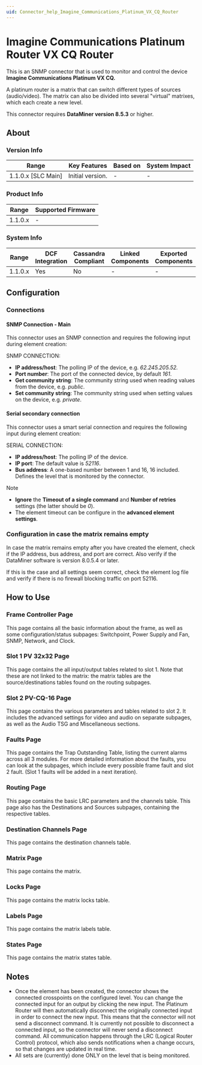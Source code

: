 ```yaml
---
uid: Connector_help_Imagine_Communications_Platinum_VX_CQ_Router
---
```


# Imagine Communications Platinum Router VX CQ Router

This is an SNMP connector that is used to monitor and control the device **Imagine Communications Platinum VX CQ.**

A platinum router is a matrix that can switch different types of sources (audio/video). The matrix can also be divided into several "virtual" matrixes, which each create a new level.

This connector requires **DataMiner version 8.5.3** or higher.

## About

### Version Info

| Range              | Key Features     | Based on | System Impact |
|--------------------|------------------|----------|---------------|
| 1.1.0.x [SLC Main] | Initial version. | -        | -             |

### Product Info

| Range   | Supported Firmware |
|---------|--------------------|
| 1.1.0.x | -                  |

### System Info

| Range   | DCF Integration | Cassandra Compliant | Linked Components | Exported Components |
|---------|-----------------|---------------------|-------------------|---------------------|
| 1.1.0.x | Yes             | No                  | -                 | -                   |

## Configuration

### Connections

#### SNMP Connection - Main

This connector uses an SNMP connection and requires the following input during element creation:

SNMP CONNECTION:

- **IP address/host**: The polling IP of the device, e.g. *62.245.205.52.*
- **Port number**: The port of the connected device, by default *161*.
- **Get community string**: The community string used when reading values from the device, e.g. *public*.
- **Set community string**: The community string used when setting values on the device, e.g. *private*.

#### Serial secondary connection

This connector uses a smart serial connection and requires the following input during element creation:

SERIAL CONNECTION:

- **IP address/host**: The polling IP of the device.
- **IP port**: The default value is *52116*.
- **Bus address**: A one-based number between 1 and 16, 16 included. Defines the level that is monitored by the connector.

> [!NOTE]
>
> - **Ignore** the **Timeout of a single command** and **Number of retries** settings (the latter should be *0*).
> - The element timeout can be configure in the **advanced element settings**.

### Configuration in case the matrix remains empty

In case the matrix remains empty after you have created the element, check if the IP address, bus address, and port are correct. Also verify if the DataMiner software is version 8.0.5.4 or later.

If this is the case and all settings seem correct, check the element log file and verify if there is no firewall blocking traffic on port 52116.

## How to Use

### Frame Controller Page

This page contains all the basic information about the frame, as well as some configuration/status subpages: Switchpoint, Power Supply and Fan, SNMP, Network, and Clock.

### Slot 1 PV 32x32 Page

This page contains the all input/output tables related to slot 1. Note that these are not linked to the matrix: the matrix tables are the source/destinations tables found on the routing subpages.

### Slot 2 PV-CQ-16 Page

This page contains the various parameters and tables related to slot 2. It includes the advanced settings for video and audio on separate subpages, as well as the Audio TSG and Miscellaneous sections.

### Faults Page

This page contains the Trap Outstanding Table, listing the current alarms across all 3 modules. For more detailed information about the faults, you can look at the subpages, which include every possible frame fault and slot 2 fault. (Slot 1 faults will be added in a next iteration).

### Routing Page

This page contains the basic LRC parameters and the channels table. This page also has the Destinations and Sources subpages, containing the respective tables.

### Destination Channels Page

This page contains the destination channels table.

### Matrix Page

This page contains the matrix.

### Locks Page

This page contains the  matrix locks table.

### Labels Page

This page contains the  matrix labels table.

### States Page

This page contains the matrix states table.

## Notes

- Once the element has been created, the connector shows the connected crosspoints on the configured level. You can change the connected input for an output by clicking the new input. The Platinum Router will then automatically disconnect the originally connected input in order to connect the new input. This means that the connector will not send a disconnect command. It is currently not possible to disconnect a connected input, so the connector will never send a disconnect command. All communication happens through the LRC (Logical Router Control) protocol, which also sends notifications when a change occurs, so that changes are updated in real time.
- All sets are (currently) done ONLY on the level that is being monitored.

